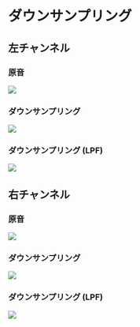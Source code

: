 ダウンサンプリング
==================

左チャンネル
------------

### 原音

![ ](http://purasi-bo.me/image/aliasing/base.d/normalized_left.gif)

### ダウンサンプリング

![ ](http://purasi-bo.me/image/aliasing/down_sampling.d/plain_left.gif)

### ダウンサンプリング (LPF)

![ ](http://purasi-bo.me/image/aliasing/down_sampling.d/lpf_left.gif)

右チャンネル
------------

### 原音

![ ](http://purasi-bo.me/image/aliasing/base.d/normalized_right.gif)

### ダウンサンプリング

![ ](http://purasi-bo.me/image/aliasing/down_sampling.d/plain_right.gif)

### ダウンサンプリング (LPF)

![ ](http://purasi-bo.me/image/aliasing/down_sampling.d/lpf_right.gif)
